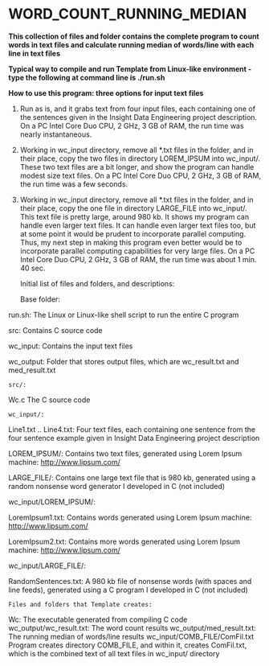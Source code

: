 # WORD_COUNT_RUNNING_MEDIAN
<b>This collection of files and folder contains the complete program to count words in text files and calculate running median of words/line with each line in text files</b>


<b>Typical way to compile and run Template from Linux-like environment - type the following at command line is ./run.sh</b>



<b>How to use this program:  three options for input text files</b>
1)  Run as is, and it grabs text from four input files, each containing one of the sentences given in the Insight Data Engineering project description.  On a PC Intel Core Duo CPU, 2 GHz, 3 GB of RAM, the run time was nearly instantaneous.

2)  Working in wc_input directory, remove all *.txt files in the folder, and in their place, copy the two files in directory LOREM_IPSUM into wc_input/.  These two text files are a bit longer, and show the program can handle modest size text files.  On a PC Intel Core Duo CPU, 2 GHz, 3 GB of RAM, the run time was a few seconds.

3)  Working in wc_input directory, remove all *.txt files in the folder, and in their place, copy the one file in directory LARGE_FILE into wc_input/.  This text file is pretty large, around 980 kb.  It shows my program can handle even larger text files.  It can handle even larger text files too, but at some point it would be prudent to incorporate parallel computing.  Thus, my next step in making this program even better would be to incorporate parallel computing capabilities for very large files.  On a PC Intel Core Duo CPU, 2 GHz, 3 GB of RAM, the run time was about 1 min. 40 sec.



	Initial list of files and folders, and descriptions:
	
	Base folder:

run.sh:		 	 The Linux or Linux-like shell script to run the entire C program

src:	 			 Contains C source code

wc_input:			 Contains the input text files

wc_output:			 Folder that stores output files, which are wc_result.txt and med_result.txt
 
	src/:

Wc.c		 		 The C source code
 
	wc_input/:

Line1.txt .. Line4.txt:	 Four text files, each containing one sentence from the four sentence example given in Insight Data Engineering project description

LOREM_IPSUM/:			 Contains two text files, generated using Lorem Ipsum machine:  http://www.lipsum.com/

LARGE_FILE/:			 Contains one large text file that is 980 kb, generated using a random nonsense word generator I developed in C (not included)
 
wc_input/LOREM_IPSUM/:

LoremIpsum1.txt:		 Contains words generated using Lorem Ipsum machine:  http://www.lipsum.com/

LoremIpsum2.txt:		 Contains more words generated using Lorem Ipsum machine:  http://www.lipsum.com/

wc_input/LARGE_FILE/:

RandomSentences.txt:		 A 980 kb file of nonsense words (with spaces and line feeds), generated using a C program I developed in C (not included)

 
 
 
	Files and folders that Template creates:
Wc:		 		 The executable generated from compiling C code
wc_output/wc_result.txt:	 The word count results
wc_output/med_result.txt:	 The running median of words/line results
wc_input/COMB_FILE/ComFil.txt	 Program creates directory COMB_FILE, and within it, creates ComFil.txt, which is the combined text of all text files in wc_input/ directory


	
